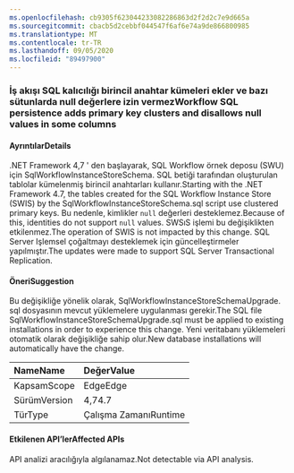 ```yaml
---
ms.openlocfilehash: cb9305f623044233082286863d2f2d2c7e9d665a
ms.sourcegitcommit: cbacb5d2cebbf044547f6af6e74a9de866800985
ms.translationtype: MT
ms.contentlocale: tr-TR
ms.lasthandoff: 09/05/2020
ms.locfileid: "89497900"
---
```

### <a name="workflow-sql-persistence-adds-primary-key-clusters-and-disallows-null-values-in-some-columns"></a><span data-ttu-id="5738c-101">İş akışı SQL kalıcılığı birincil anahtar kümeleri ekler ve bazı sütunlarda null değerlere izin vermez</span><span class="sxs-lookup"><span data-stu-id="5738c-101">Workflow SQL persistence adds primary key clusters and disallows null values in some columns</span></span>

#### <a name="details"></a><span data-ttu-id="5738c-102">Ayrıntılar</span><span class="sxs-lookup"><span data-stu-id="5738c-102">Details</span></span>

<span data-ttu-id="5738c-103">.NET Framework 4,7 ' den başlayarak, SQL Workflow örnek deposu (SWU) için SqlWorkflowInstanceStoreSchema. SQL betiği tarafından oluşturulan tablolar kümelenmiş birincil anahtarları kullanır.</span><span class="sxs-lookup"><span data-stu-id="5738c-103">Starting with the .NET Framework 4.7, the tables created for the SQL Workflow Instance Store (SWIS) by the SqlWorkflowInstanceStoreSchema.sql script use clustered primary keys.</span></span> <span data-ttu-id="5738c-104">Bu nedenle, kimlikler <code>null</code> değerleri desteklemez.</span><span class="sxs-lookup"><span data-stu-id="5738c-104">Because of this, identities do not support <code>null</code> values.</span></span> <span data-ttu-id="5738c-105">SWSıS işlemi bu değişiklikten etkilenmez.</span><span class="sxs-lookup"><span data-stu-id="5738c-105">The operation of SWIS is not impacted by this change.</span></span> <span data-ttu-id="5738c-106">SQL Server Işlemsel çoğaltmayı desteklemek için güncelleştirmeler yapılmıştır.</span><span class="sxs-lookup"><span data-stu-id="5738c-106">The updates were made to support SQL Server Transactional Replication.</span></span>

#### <a name="suggestion"></a><span data-ttu-id="5738c-107">Öneri</span><span class="sxs-lookup"><span data-stu-id="5738c-107">Suggestion</span></span>

<span data-ttu-id="5738c-108">Bu değişikliğe yönelik olarak, SqlWorkflowInstanceStoreSchemaUpgrade. sql dosyasının mevcut yüklemelere uygulanması gerekir.</span><span class="sxs-lookup"><span data-stu-id="5738c-108">The SQL file SqlWorkflowInstanceStoreSchemaUpgrade.sql must be applied to existing installations in order to experience this change.</span></span> <span data-ttu-id="5738c-109">Yeni veritabanı yüklemeleri otomatik olarak değişikliğe sahip olur.</span><span class="sxs-lookup"><span data-stu-id="5738c-109">New database installations will automatically have the change.</span></span>

| <span data-ttu-id="5738c-110">Name</span><span class="sxs-lookup"><span data-stu-id="5738c-110">Name</span></span>    | <span data-ttu-id="5738c-111">Değer</span><span class="sxs-lookup"><span data-stu-id="5738c-111">Value</span></span>       |
|:--------|:------------|
| <span data-ttu-id="5738c-112">Kapsam</span><span class="sxs-lookup"><span data-stu-id="5738c-112">Scope</span></span>   |<span data-ttu-id="5738c-113">Edge</span><span class="sxs-lookup"><span data-stu-id="5738c-113">Edge</span></span>|
|<span data-ttu-id="5738c-114">Sürüm</span><span class="sxs-lookup"><span data-stu-id="5738c-114">Version</span></span>|<span data-ttu-id="5738c-115">4,7</span><span class="sxs-lookup"><span data-stu-id="5738c-115">4.7</span></span>|
|<span data-ttu-id="5738c-116">Tür</span><span class="sxs-lookup"><span data-stu-id="5738c-116">Type</span></span>|<span data-ttu-id="5738c-117">Çalışma Zamanı</span><span class="sxs-lookup"><span data-stu-id="5738c-117">Runtime</span></span>|

#### <a name="affected-apis"></a><span data-ttu-id="5738c-118">Etkilenen API’ler</span><span class="sxs-lookup"><span data-stu-id="5738c-118">Affected APIs</span></span>

<span data-ttu-id="5738c-119">API analizi aracılığıyla algılanamaz.</span><span class="sxs-lookup"><span data-stu-id="5738c-119">Not detectable via API analysis.</span></span>

<!--

#### Affected APIs

Not detectable via API analysis.

-->
